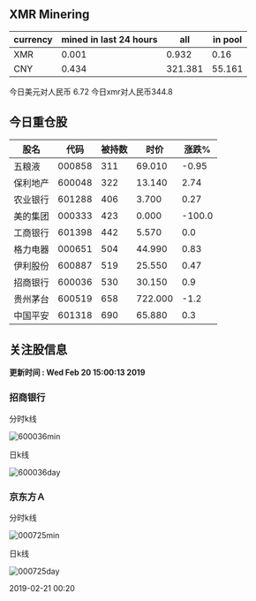 ## XMR Minering

|currency|mined in last 24 hours|all|in pool|
|---|---|---|---|
|XMR|0.001|0.932|0.16|
|CNY|0.434|321.381|55.161|

今日美元对人民币 6.72	今日xmr对人民币344.8


## 今日重仓股 

|股名|代码|被持数|时价|涨跌%|
|---|---|---|---|---|
|五粮液|000858|311|69.010|-0.95|
|保利地产|600048|322|13.140|2.74|
|农业银行|601288|406|3.700|0.27|
|美的集团|000333|423|0.000|-100.0|
|工商银行|601398|442|5.570|0.0|
|格力电器|000651|504|44.990|0.83|
|伊利股份|600887|519|25.550|0.47|
|招商银行|600036|530|30.150|0.9|
|贵州茅台|600519|658|722.000|-1.2|
|中国平安|601318|690|65.880|0.3|

## 关注股信息
**更新时间 : Wed Feb 20 15:00:13 2019**
### 招商银行 
分时k线

![600036min](http://image.sinajs.cn/newchart/min/n/sh600036.gif)

日k线

![600036day](http://image.sinajs.cn/newchart/daily/n/sh600036.gif)

### 京东方Ａ 
分时k线

![000725min](http://image.sinajs.cn/newchart/min/n/sz000725.gif)

日k线

![000725day](http://image.sinajs.cn/newchart/daily/n/sz000725.gif)

2019-02-21 00:20